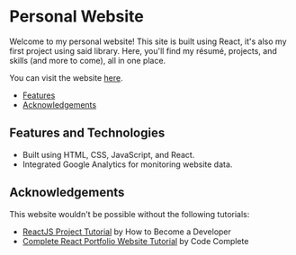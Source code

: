 # Personal Website

Welcome to my personal website! This site is built using React, it's also my first project using said library. Here, you'll find my résumé, projects, and skills (and more to come), all in one place.

You can visit the website [here](https://29yabuki.github.io/personal-website/).

- [Features](#features)
- [Acknowledgements](#acknowledgements)

## Features and Technologies
- Built using HTML, CSS, JavaScript, and React.
- Integrated Google Analytics for monitoring website data.

## Acknowledgements
This website wouldn't be possible without the following tutorials:
- [ReactJS Project Tutorial](https://www.youtube.com/watch?v=ZpIel9cv4Jk&t=1097s&pp=ygUccmVhY3QgcG9ydGZvbGlvIGZyb20gc2NyYXRjaA%3D%3D) by How to Become a Developer
- [Complete React Portfolio Website Tutorial](https://www.youtube.com/watch?v=YQCDUJ6hhNY&t=218s&pp=ygUccmVhY3QgcG9ydGZvbGlvIGZyb20gc2NyYXRjaA%3D%3D) by Code Complete